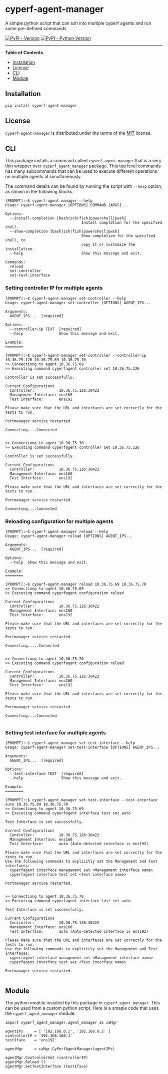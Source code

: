 # cyperf-agent-manager
A simple python script that can ssh into multiple cyperf agents and run some pre-defined commands

[![PyPI - Version](https://img.shields.io/pypi/v/cyperf-agent-manager.svg)](https://pypi.org/project/cyperf-agent-manager)
[![PyPI - Python Version](https://img.shields.io/pypi/pyversions/cyperf-agent-manager.svg)](https://pypi.org/project/cyper-fagent-manager)

-----

**Table of Contents**

- [Installation](#installation)
- [License](#license)
- [CLI](#cli)
- [Module](#module)

## Installation

```console
pip install cyperf-agent-manager
```

## License

`cyperf-agent-manager` is distributed under the terms of the [MIT](https://spdx.org/licenses/MIT.html) license.

## CLI
This package installs a command called `cyperf-agent-manager` that is a very thin wrapper over `cyperf_agent_manager` package. This top level commands has many subcommands that can be used to execute different operations on multiple agents at simultaneously.

The command details can be found by running the script with `--help` option, as shown in the following blocks.
```
[PROMPT]:~$ cyperf-agent-manager --help
Usage: cyperf-agent-manager [OPTIONS] COMMAND [ARGS]...

Options:
  --install-completion [bash|zsh|fish|powershell|pwsh]
                                  Install completion for the specified shell.
  --show-completion [bash|zsh|fish|powershell|pwsh]
                                  Show completion for the specified shell, to
                                  copy it or customize the installation.
  --help                          Show this message and exit.

Commands:
  reload
  set-controller
  set-test-interface

```
### Setting controller IP for multiple agents
```
[PROMPT]:~$ cyperf-agent-manager set-controller --help
Usage: cyperf-agent-manager set-controller [OPTIONS] AGENT_IPS...

Arguments:
  AGENT_IPS...  [required]

Options:
  --controller-ip TEXT  [required]
  --help                Show this message and exit.

Example:
========

[PROMPT]:~$ cyperf-agent-manager set-controller --controller-ip 10.36.75.126 10.36.75.69 10.36.75.70
>> Connectiong to agent 10.36.75.69
>> Executing command cyperfagent controller set 10.36.75.126

Controller is set successfully.

Current Configurations
  Controller:           10.36.75.126:30422
  Management Interface: ens160
  Test Interface:       ens192

Please make sure that the URL and interfaces are set correctly for the tests to run.

Portmanager service restarted.

Connecting....Connected


>> Connectiong to agent 10.36.75.70
>> Executing command cyperfagent controller set 10.36.75.126

Controller is set successfully.

Current Configurations
  Controller:           10.36.75.126:30422
  Management Interface: ens160
  Test Interface:       ens192

Please make sure that the URL and interfaces are set correctly for the tests to run.

Portmanager service restarted.

Connecting....Connected

```
### Reloading configuration for multiple agents
```
[PROMPT]:~$ cyperf-agent-manager reload --help
Usage: cyperf-agent-manager reload [OPTIONS] AGENT_IPS...

Arguments:
  AGENT_IPS...  [required]

Options:
  --help  Show this message and exit.

Example:
========

[PROMPT]:~$ cyperf-agent-manager reload 10.36.75.69 10.36.75.70
>> Connectiong to agent 10.36.75.69
>> Executing command cyperfagent configuration reload

Current Configurations
  Controller:           10.36.75.126:30422
  Management Interface: ens160
  Test Interface:       ens192

Please make sure that the URL and interfaces are set correctly for the tests to run.

Portmanager service restarted.

Connecting.....Connected


>> Connectiong to agent 10.36.75.70
>> Executing command cyperfagent configuration reload

Current Configurations
  Controller:           10.36.75.126:30422
  Management Interface: ens160
  Test Interface:       ens192

Please make sure that the URL and interfaces are set correctly for the tests to run.

Portmanager service restarted.

Connecting....Connected


```
### Setting test interface for multiple agents
```
[PROMPT]:~$ cyperf-agent-manager set-test-interface --help
Usage: cyperf-agent-manager set-test-interface [OPTIONS] AGENT_IPS...

Arguments:
  AGENT_IPS...  [required]

Options:
  --test-interface TEXT  [required]
  --help                 Show this message and exit.

Example:
========

[PROMPT]:~$ cyperf-agent-manager set-test-interface --test-interface auto 10.36.75.69 10.36.75.70
>> Connectiong to agent 10.36.75.69
>> Executing command cyperfagent interface test set auto

Test Interface is set successfully.

Current Configurations
  Controller:           10.36.75.126:30422
  Management Interface: ens160
  Test Interface:       auto (Auto-detected interface is ens192)

Please make sure that the URL and interfaces are set correctly for the tests to run.
Use the following commands to explicitly set the Management and Test interfaces:
  cyperfagent interface management set <Management interface name>
  cyperfagent interface test set <Test interface name>

Portmanager service restarted.


>> Connectiong to agent 10.36.75.70
>> Executing command cyperfagent interface test set auto

Test Interface is set successfully.

Current Configurations
  Controller:           10.36.75.126:30422
  Management Interface: ens160
  Test Interface:       auto (Auto-detected interface is ens192)

Please make sure that the URL and interfaces are set correctly for the tests to run.
Use the following commands to explicitly set the Management and Test interfaces:
  cyperfagent interface management set <Management interface name>
  cyperfagent interface test set <Test interface name>

Portmanager service restarted.


```

## Module
The python module installed by this package in `cyperf_agent_manager`. This can be used from a custom python script. Here is a smaple code that uses the `cyperf_agent_manager` module.
```
import cyperf_agent_manager.agent_manager as caMgr

agentIPs     = [ '192.168.0.1', '192.168.0.2' ]
controllerIP = '192.168.100.1'
testIface    = 'ens192'

agentMgr     = caMgr.CyPerfAgentManager(agentIPs)

agentMgr.ControllerSet (controllerIP)
agentMgr.Reload ()
agentMgr.SetTestInterface (testIface)
```
